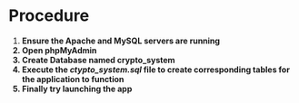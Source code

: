<h1>Procedure</h1>
<ol>
  <li><b>Ensure the Apache and MySQL servers are running</li>
  <li>Open phpMyAdmin</li>
  <li>Create Database named crypto_system</li>
  <li>Execute the <i>ctypto_system.sql</i> file to create corresponding tables for the application to function </li>
  <li>Finally try launching the app</li>
</ol>
